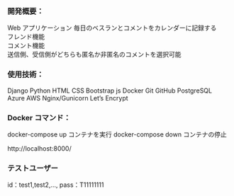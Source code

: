 ### 開発概要：

Web アプリケーション
毎日のベスランとコメントをカレンダーに記録する  
フレンド機能  
コメント機能  
送信側、受信側がどちらも匿名か非匿名のコメントを選択可能

### 使用技術：

Django
Python
HTML
CSS
Bootstrap
js
Docker
Git
GitHub
PostgreSQL
Azure
AWS
Nginx/Gunicorn
Let’s Encrypt

### Docker コマンド：

docker-compose up
コンテナを実行
docker-compose down
コンテナの停止

http://localhost:8000/

### テストユーザー

id：test1,test2,...,
pass：T11111111
